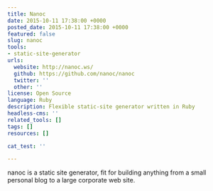 ```yaml
---
title: Nanoc
date: 2015-10-11 17:38:00 +0000
posted_date: 2015-10-11 17:38:00 +0000
featured: false
slug: nanoc
tools:
- static-site-generator
urls:
  website: http://nanoc.ws/
  github: https://github.com/nanoc/nanoc
  twitter: ''
  other: ''
license: Open Source
language: Ruby
description: Flexible static-site generator written in Ruby
headless-cms: ''
related_tools: []
tags: []
resources: []

cat_test: ''

---
```

nanoc is a static site generator, fit for building anything from a small personal blog to a large corporate web site.




